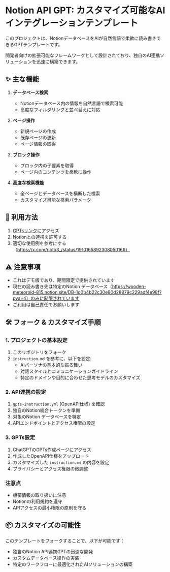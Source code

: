 # Notion API GPT: カスタマイズ可能なAIインテグレーションテンプレート

このプロジェクトは、NotionデータベースをAIが自然言語で柔軟に読み書きできるGPTテンプレートです。

開発者向けの拡張可能なフレームワークとして設計されており、独自のAI連携ソリューションを迅速に構築できます。

## ✨ 主な機能

1. **データベース検索**
   - Notionデータベース内の情報を自然言語で検索可能
   - 高度なフィルタリングと並べ替えに対応

2. **ページ操作**
   - 新規ページの作成
   - 既存ページの更新
   - ページ情報の取得

3. **ブロック操作**
   - ブロック内の子要素を取得
   - ページ内のコンテンツを柔軟に操作

4. **高度な検索機能**
   - 全ページとデータベースを横断した検索
   - カスタマイズ可能な検索パラメータ

## 🚀 利用方法

1. [GPTsリンク](https://chatgpt.com/g/g-67f5f67b1004819180a5ba3e0749ab37-tenhure-notionapi-read-write)にアクセス
2. Notionとの連携を許可する
3. 適切な使用例を参考にする（https://x.com/rioto3_/status/1910165892308050166）
   
## ⚠️ 注意事項

- これはデモ版であり、期間限定で提供されています
- 現在の読み書き先は特定のNotion データベース（https://wooden-meteoroid-815.notion.site/DB-1d0b4b22c30e80d28879c229adf4e98f?pvs=4）のみに制限されています
- ご利用は自己責任でお願いします

## 🛠️ フォーク & カスタマイズ手順

### 1. プロジェクトの基本設定
1. このリポジトリをフォーク
2. `instruction.md` を参考に、以下を設定:
   - AIパーソナの基本的な振る舞い
   - 対話スタイルとコミュニケーションガイドライン
   - 特定のドメインや目的に合わせた思考モデルのカスタマイズ

### 2. API連携の設定
1. `gpts-instruction.yml` (OpenAPI仕様) を確認
2. 独自のNotion統合トークンを準備
3. 対象のNotion データベースを特定
4. APIエンドポイントとアクセス権限の設定

### 3. GPTs設定
1. ChatGPTのGPTs作成ページにアクセス
2. 作成したOpenAPI仕様をアップロード
3. カスタマイズした `instruction.md` の内容を設定
4. プライバシーとアクセス権限の微調整

### 注意点
- 機密情報の取り扱いに注意
- Notionの利用規約を遵守
- APIアクセスの最小権限の原則を守る

## 📦 カスタマイズの可能性

このテンプレートをフォークすることで、以下が可能です：
- 独自のNotion API連携GPTの迅速な開発
- カスタムデータベース操作の実装
- 特定のワークフローに最適化されたAIソリューションの構築